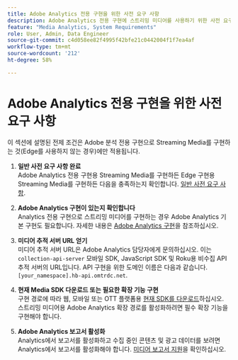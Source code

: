 ```yaml
---
title: Adobe Analytics 전용 구현을 위한 사전 요구 사항
description: Adobe Analytics 전용 구현에 스트리밍 미디어를 사용하기 위한 사전 요구 사항에 대해 알아봅니다
feature: "Media Analytics, System Requirements"
role: User, Admin, Data Engineer
source-git-commit: c4d058ee82f4995f42bfe21c0442004f1f7ea4af
workflow-type: tm+mt
source-wordcount: '212'
ht-degree: 58%

---
```


# Adobe Analytics 전용 구현을 위한 사전 요구 사항

이 섹션에 설명된 전제 조건은 Adobe 분석 전용 구현으로 Streaming Media를 구현하는 것(Edge를 사용하지 않는 경우)에만 적용됩니다.

1. **일반 사전 요구 사항 완료**<br>
Adobe Analytics 전용 구현용 Streaming Media를 구현하든 Edge 구현용 Streaming Media를 구현하든 다음을 충족하는지 확인합니다. [일반 사전 요구 사항](/help/getting-started/prereqs.md).

1. **Adobe Analytics 구현이 있는지 확인합니다**<br>
Analytics 전용 구현으로 스트리밍 미디어를 구현하는 경우 Adobe Analytics 기본 구현도 필요합니다. 자세한 내용은 [Adobe Analytics 구현](https://experienceleague.adobe.com/docs/analytics/implementation/home.html)을 참조하십시오.

1. **미디어 추적 서버 URL 얻기**<br>
미디어 추적 서버 URL은 Adobe Analytics 담당자에게 문의하십시오. 이는 `collection-api-server` 모바일 SDK, JavaScript SDK 및 Roku용 비수집 API 추적 서버의 URL입니다. API 구현을 위한 도메인 이름은 다음과 같습니다. `[your_namespace].hb-api.omtrdc.net`.

1. **현재 Media SDK 다운로드 또는 필요한 확장 기능 구현**<br>
구현 경로에 따라 웹, 모바일 또는 OTT 플랫폼용 [현재 SDK를 다운로드](/help/getting-started/download-sdks.md)하십시오. 스트리밍 미디어용 Adobe Analytics 확장 경로를 활성화하려면 필수 확장 기능을 구현해야 합니다.

1. **Adobe Analytics 보고서 활성화**<br>
Analytics에서 보고서를 활성화하고 수집 중인 콘텐츠 및 광고 데이터를 보려면 Analytics에서 보고서를 활성화해야 합니다. [미디어 보고서 지원](/help/reporting/media-reports-enable.md)을 확인하십시오.
